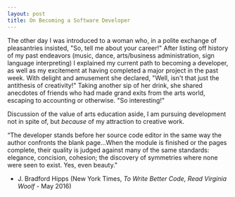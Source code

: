 ```yaml
---
layout: post
title: On Becoming a Software Developer
---
```



The other day I was introduced to a woman who, in a polite exchange of pleasantries insisted, "So, tell me about your career!"  After listing off history of my past endeavors (music, dance, arts/business administration, sign language interpreting) I explained my current path to becoming a developer, as well as my excitement at having completed a major project in the past week.  With delight and amusement she declared, "Well, isn't that just the antithesis of creativity!"  Taking another sip of her drink, she shared anecdotes of friends who had made grand exits from the arts world, escaping to accounting or otherwise.  "So interesting!"

Discussion of the value of arts education aside, I am pursuing development not in spite of, but *because* of my attraction to creative work.








“The developer stands before her source code editor in the same way the author confronts the blank page...When the module is finished or the pages complete, their quality is judged against many of the same standards: elegance, concision, cohesion; the discovery of symmetries where none were seen to exist. Yes, even beauty."

- J. Bradford Hipps 
(New York Times, *To Write Better Code, Read Virginia Woolf* - May 2016)








